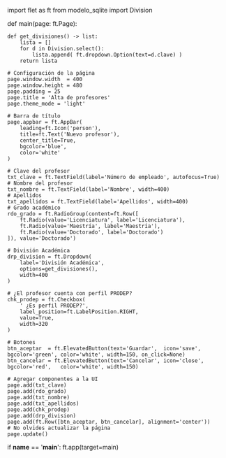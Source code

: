 import flet as ft
from modelo_sqlite import Division

def main(page: ft.Page):

    def get_divisiones() -> list:
        lista = []
        for d in Division.select():
            lista.append( ft.dropdown.Option(text=d.clave) )
        return lista

    # Configuración de la página
    page.window.width  = 400
    page.window.height = 480
    page.padding = 25
    page.title = 'Alta de profesores'
    page.theme_mode = 'light'
    
    # Barra de título
    page.appbar = ft.AppBar(
        leading=ft.Icon('person'),
        title=ft.Text('Nuevo profesor'),
        center_title=True,
        bgcolor='blue',
        color='white'
    )

    # Clave del profesor
    txt_clave = ft.TextField(label='Número de empleado', autofocus=True)
    # Nombre del profesor
    txt_nombre = ft.TextField(label='Nombre', width=400)
    # Apellidos
    txt_apellidos = ft.TextField(label='Apellidos', width=400)
    # Grado académico
    rdo_grado = ft.RadioGroup(content=ft.Row([
        ft.Radio(value='Licenciatura', label='Licenciatura'),
        ft.Radio(value='Maestría', label='Maestría'),
        ft.Radio(value='Doctorado', label='Doctorado')
    ]), value='Doctorado')

    # División Académica
    drp_division = ft.Dropdown(
        label='División Académica',
        options=get_divisiones(),
        width=400
    )

    # ¿El profesor cuenta con perfil PRODEP?
    chk_prodep = ft.Checkbox(
        ' ¿Es perfil PRODEP?',
        label_position=ft.LabelPosition.RIGHT,
        value=True,
        width=320
    )

    # Botones
    btn_aceptar  = ft.ElevatedButton(text='Guardar',  icon='save',  bgcolor='green', color='white', width=150, on_click=None)
    btn_cancelar = ft.ElevatedButton(text='Cancelar', icon='close', bgcolor='red',   color='white', width=150)

    # Agregar componentes a la UI
    page.add(txt_clave)
    page.add(rdo_grado)
    page.add(txt_nombre)
    page.add(txt_apellidos)
    page.add(chk_prodep)
    page.add(drp_division)
    page.add(ft.Row([btn_aceptar, btn_cancelar], alignment='center'))
    # No olvides actualizar la página
    page.update()


if __name__ == '__main__':
    ft.app(target=main)

